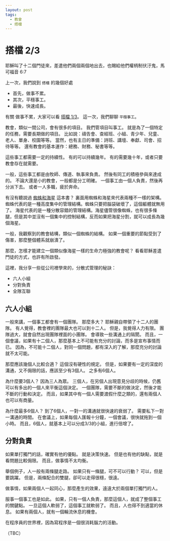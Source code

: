 ```yaml
---
layout: post
tags:
  - 教會
  - 搭檔
---
```


# 搭檔 2/3

耶穌叫了十二個門徒來，差遣他們兩個兩個地出去，也賜給他們權柄制伏汙鬼，馬可福音 6:7

上一次，我們說到 `搭檔` 的幾個好處
- 首先，做事不累。
- 其次，平穩事工。
- 最後，快速成長。

有關 做事不累，大家可以看 [搭檔 1/3](2023-07-08-pairing.md)。
這一次，我們聊聊 `平穩事工`。

教會，類似一間公司，會有很多的項目。
我們管項目叫事工。
就是為了一個特定的任務，需要長期做的項目。
比如說：禱告會、查經班、小組、青少年、兒童、老人、單身、校園等等。
當然，也有主日的準備：詩班、講壇、奉獻、司會、招待等等。
還有教會的基本運作：總務、財務、秘書等等。

這些事工都需要一定的持續性。
有的可以持續幾年。
有的需要幾十年，或者只要教會存在就需要。

一般，這些事工都是由牧師、傳道、執事來負責。
然後有同工的積極參與來達成的。
不論大還是小的教會，一般都是分工明確。
一個事工由一個人負責，然後再分派下去。
或者一人多職，疲於奔命。

有沒有聽說過 [蜘蛛和海星](https://www.amazon.com/Starfish-Spider-Unstoppable-Leaderless-Organizations/dp/1591841836) 這本書？
裏面用蜘蛛和海星來代表兩種不一樣的架構。
蜘蛛代表的是一種高度集中的管理結構。蜘蛛只要把腦袋破壞了，這個軀體就無用了。
海星代表的是一種分散容錯的管理結構。海星儘管很像蜘蛛，也有很多條腿，但是其中並沒有一個集中的控制結構，反而如果把海星分割，就可以成長為幾個海星。

一般，我觀察到的教會結構，類似一個蜘蛛的結構。
如果一個重要的節點受到了傷害，那麼整個體系就崩潰了。

那麼，怎樣才能建立一個類似像海星一樣的生命力極強的教會呢？
看看耶穌差遣門徒的方式，也許有所啟發。

這裡，我分享一些從公司裡學來的，分散式管理的秘訣：
- 六人小組
- 分對負責
- 全隊互聯

## 六人小組

一般來講，一個事工都會有一個團隊。
那麼多大？
耶穌親自帶領了十二人的團隊。
有人覺得，教會裡的團隊最大也可以到十二人。
但是，我覺得人力有限。
團隊過大，就會自然出現團隊裡面的小團隊。
會導致一些溝通上的隔閡。
而且，一個會議，如果有十二個人，那麼基本上不可能有充分的討論，而多是宣布事情而已。
因為，不可能十二個人，對同一個問題，都有深入的了解，那麼充分的討論就不太可能。

那麼應該幾個人比較合適？
這個沒有硬性的規定。
但是，如果要有一定的深度的溝通，又不侷限的話，應該至少有3個人。
之多有6個人。

為什麼要3個人？
因為三人為眾。
三個人，在另個人出現意見分歧的時候，仍舊可以有多出的一個人來平衡這個決定。
一個團隊，需要不斷的做決定，然後才能不斷的行動和決定。
而且，如果其中有一個人需要渡假什麼之類的，還有兩個人也可以有商量。

為什麼最多6個人？
到了6個人，一對一的溝通就很快速的衰弱了。
需要私下一對一溝通的時間。
在會議上，如果每個人匯報十分鐘，一個會議，很快就拖到一個小時。
而且，6個人，就基本上可以分成3/3的小組，進行倍增了。

## 分對負責

如果單打獨鬥的話，確實有他的優點。
就是決策快速。
但是也有他的缺點，就是看問題比較侷限。
而且，做事情不太均衡。

舉個例子，人一般有兩條腿走路。
如果只有一條腿，可不可以行動？
可以，但是要跳躍。
但是，兩條配合的雙腿，卻可以走得很穩，很遠。

做事情，如果兩個人一起同心，那麼產生的效果，遠遠大於兩個單打獨鬥的人。

服事一個事工也是如此。
如果，只有一個人負責，那麼這個人，就成了整個事工的關鍵點。
一旦這個人軟弱了，這個事工就軟弱了。
而且，人也得不到適當的休息。
如果有兩個人，就有一個輪流休息的機會。

在程序員的世界裡，因為寫程序是一個很消耗腦力的活動。

（TBC）